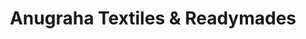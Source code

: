 ---
title: "Anugraha Textiles & Readymades"
url: /kozhikode/anugraha-textiles-and-readymades/
shop: clothes
---